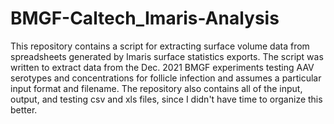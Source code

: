 # BMGF-Caltech_Imaris-Analysis
This repository contains a script for extracting surface volume data from spreadsheets generated by Imaris surface statistics exports.
The script was written to extract data from the Dec. 2021 BMGF experiments testing AAV serotypes and concentrations for follicle infection
and assumes a particular input format and filename.
The repository also contains all of the input, output, and testing csv and xls files, since I didn't have time to organize this better. 
